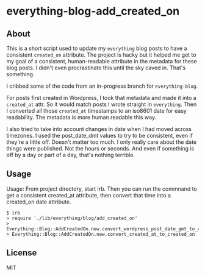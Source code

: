 # everything-blog-add_created_on

## About

This is a short script used to update my `everything` blog posts to have a consistent `created_on` attribute. The project is hacky but it helped me get to my goal of a consistent, human-readable attribute in the metadata for these blog posts. I didn't even procrastinate this until the sky caved in. That's something.

I cribbed some of the code from an in-progress branch for `everything-blog`.

For posts first created in Wordpress, I took that metadata and made it into a `created_at` attr. So it would match posts I wrote straight in `everything`. Then I converted all those `created_at` timestamps to an iso8601 date for easy readability. The metadata is more human readable this way.

I also tried to take into account changes in date when I had moved across timezones. I used the post_date_dmt values to try to be consistent, even if they're a little off. Doesn't matter too much. I only really care about the date things were published. Not the hours or seconds. And even if something is off by a day or part of a day, that's nothing terrible.

## Usage

Usage: From project directory, start irb. Then you can run the commnand to get a consistent created_at attribute, then convert that time into a created_on date attribute.

```
$ irb
> require './lib/everything/blog/add_created_on'
> Everything::Blog::AddCreatedOn.new.convert_wordpress_post_date_gmt_to_created_at
> Everything::Blog::AddCreatedOn.new.convert_created_at_to_created_on
```

## License

MIT

